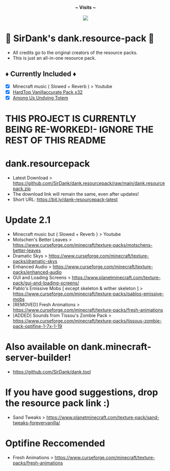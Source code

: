 <p align="center">
  <b>~ Visits ~</b><br><br>
  <img src="https://profile-counter.glitch.me/dank.resourcepack/count.svg">
</p>

# 🚨 SirDank's dank.resource-pack 🚨

- All credits go to the original creators of the resource packs.
- This is just an all-in-one resource pack.

## ♦️ Currently Included ♦️

- [x] Minecraft music ( Slowed + Reverb ) > Youtube
- [x] [HardTop Vanillaccurate Pack x32](https://vanillaccurate.space/)
- [x] [Among Us Undying Totem](https://www.planetminecraft.com/texture-pack/3d-sus-undying-totem/)

# THIS PROJECT IS CURRENTLY BEING RE-WORKED!- IGNORE THE REST OF THIS README

# dank.resourcepack
- Latest Download > https://github.com/SirDank/dank.resourcepack/raw/main/dank.resourcepack.zip
- The download link will remain the same, even after updates!
- Short URL: https://bit.ly/dank-resourcepack-latest

# Update 2.1
- Minecraft music but { Slowed + Reverb } > Youtube
- Motschen's Better Leaves > https://www.curseforge.com/minecraft/texture-packs/motschens-better-leaves
- Dramatic Skys > https://www.curseforge.com/minecraft/texture-packs/dramatic-skys
- Enhanced Audio > https://www.curseforge.com/minecraft/texture-packs/enhanced-audio
- GUI and Loading Screens > https://www.planetminecraft.com/texture-pack/gui-and-loading-screens/
- Pablo's Emissive Mobs [ except skeleton & wither skeleton ] > https://www.curseforge.com/minecraft/texture-packs/pablos-emissive-mobs
- [REMOVED] Fresh Animations > https://www.curseforge.com/minecraft/texture-packs/fresh-animations
- [ADDED] Sounds from Tissou's Zombie Pack > https://www.curseforge.com/minecraft/texture-packs/tissous-zombie-pack-optifine-1-7x-1-19

# Also available on dank.minecraft-server-builder!
- https://github.com/SirDank/dank.tool

# If you have good suggestions, drop the resource pack link :)
- Sand Tweaks > https://www.planetminecraft.com/texture-pack/sand-tweaks-forevervanilla/

# Optifine Reccomended
- Fresh Animations > https://www.curseforge.com/minecraft/texture-packs/fresh-animations
